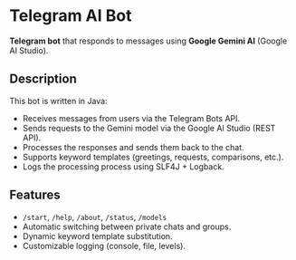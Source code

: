 # Telegram AI Bot

**Telegram bot** that responds to messages using **Google Gemini AI** (Google AI Studio).

## Description

This bot is written in Java:
- Receives messages from users via the Telegram Bots API.
- Sends requests to the Gemini model via the Google AI Studio (REST API).
- Processes the responses and sends them back to the chat.
- Supports keyword templates (greetings, requests, comparisons, etc.).
- Logs the processing process using SLF4J + Logback.

## Features

- `/start`, `/help`, `/about`, `/status`, `/models` 
- Automatic switching between private chats and groups. 
- Dynamic keyword template substitution. 
- Customizable logging (console, file, levels).
